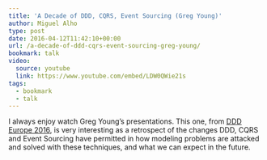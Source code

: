 ```yaml
---
title: 'A Decade of DDD, CQRS, Event Sourcing (Greg Young)'
author: Miguel Alho
type: post
date: 2016-04-12T11:42:10+00:00
url: /a-decade-of-ddd-cqrs-event-sourcing-greg-young/
bookmark: talk
video:
  source: youtube
  link: https://www.youtube.com/embed/LDW0QWie21s
tags:
  - bookmark
  - talk
---
```

I always enjoy watch Greg Young&#8217;s presentations. This one, from [DDD Europe 2016](http://dddeurope.com/2016/greg-young.html), is very interesting as a retrospect of the changes DDD, CQRS and Event Sourcing have permitted in how modeling problems are attacked and solved with these techniques, and what we can expect in the future.
